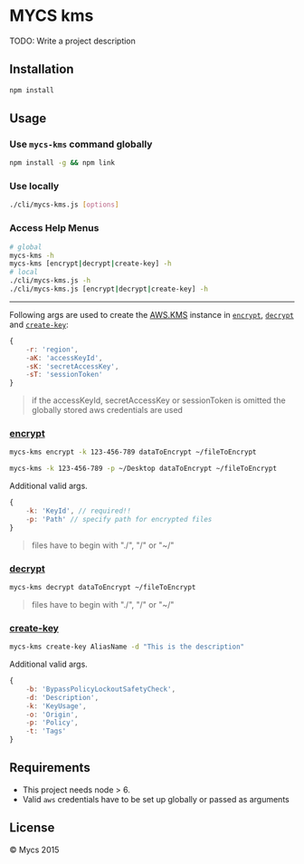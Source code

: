 # MYCS kms

TODO: Write a project description

## Installation

```bash
npm install
```

## Usage

### Use `mycs-kms` command globally
```bash
npm install -g && npm link
```

### Use locally
```bash
./cli/mycs-kms.js [options]
```

### Access Help Menus

```bash
# global
mycs-kms -h
mycs-kms [encrypt|decrypt|create-key] -h
# local
./cli/mycs-kms.js -h
./cli/mycs-kms.js [encrypt|decrypt|create-key] -h
```
___

Following args are used to create the [AWS.KMS](http://docs.aws.amazon.com/AWSJavaScriptSDK/latest/AWS/KMS.html#constructor-property "AWS.KMS") instance in [`encrypt`](#encrypt), [`decrypt`](#decrypt) and [`create-key`](#createKey):

```javascript
{
    -r: 'region',
    -aK: 'accessKeyId',
    -sK: 'secretAccessKey',
    -sT: 'sessionToken'
}
```

> if the accessKeyId, secretAccessKey or sessionToken is omitted the globally stored aws credentials are used

<a name="encrypt"></a>
### [encrypt](http://docs.aws.amazon.com/AWSJavaScriptSDK/latest/AWS/KMS.html#encrypt-property "encrypt aws docu")

```bash
mycs-kms encrypt -k 123-456-789 dataToEncrypt ~/fileToEncrypt

mycs-kms -k 123-456-789 -p ~/Desktop dataToEncrypt ~/fileToEncrypt
```

Additional valid args.
```javascript
{
    -k: 'KeyId', // required!!
    -p: 'Path' // specify path for encrypted files
}
```

> files have to begin with "./", "/" or "~/"

<a name="decrypt"></a>
### [decrypt](http://docs.aws.amazon.com/AWSJavaScriptSDK/latest/AWS/KMS.html#decrypt-property "decrypt aws docu")

```bash
mycs-kms decrypt dataToEncrypt ~/fileToEncrypt
```
> files have to begin with "./", "/" or "~/"

<a name="createKey"></a>
### [create-key](http://docs.aws.amazon.com/AWSJavaScriptSDK/latest/AWS/KMS.html#createKey-property "createKey aws docu")

```bash
mycs-kms create-key AliasName -d "This is the description"
```

Additional valid args.
```javascript
{
    -b: 'BypassPolicyLockoutSafetyCheck',
    -d: 'Description',
    -k: 'KeyUsage',
    -o: 'Origin',
    -p: 'Policy',
    -t: 'Tags'
}
```

## Requirements

- This project needs node > 6.
- Valid `aws` credentials have to be set up globally or passed as arguments

## License
© Mycs 2015